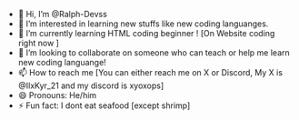 - 👋 Hi, I’m @Ralph-Devss
- 👀 I’m interested in learning new stuffs like new coding languanges.
- 🌱 I’m currently learning HTML coding beginner ! [On Website coding right now ]
- 💞️ I’m looking to collaborate on someone who can teach or help me learn new coding languange! 
- 📫 How to reach me  [You can either reach me on X or Discord, My X is @IlxKyr_21 and my discord is xyoxops]
- 😄 Pronouns: He/him
- ⚡ Fun fact: I dont eat seafood [except shrimp]

<!---
Ralph-Devss/Ralph-Devss is a ✨ special ✨ repository because its `README.md` (this file) appears on your GitHub profile.
You can click the Preview link to take a look at your changes.
--->
